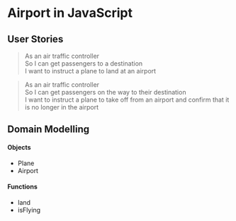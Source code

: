 # Airport in JavaScript

User Stories
-------
>As an air traffic controller  
So I can get passengers to a destination  
I want to instruct a plane to land at an airport
>

>As an air traffic controller  
So I can get passengers on the way to their destination  
I want to instruct a plane to take off from an airport and confirm that it is no longer in the airport
>


Domain Modelling
------
#### Objects
- Plane
- Airport

#### Functions
- land
- isFlying
